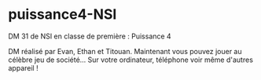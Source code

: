 # puissance4-NSI
DM 31 de NSI en classe de première : Puissance 4

DM réalisé par Evan, Ethan et Titouan.
Maintenant vous pouvez jouer au célèbre jeu de société... Sur votre ordinateur, téléphone voir même d'autres appareil !
